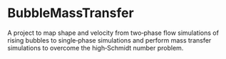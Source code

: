 # BubbleMassTransfer
A project to map shape and velocity from two‑phase flow simulations of rising bubbles to single‑phase simulations and perform mass transfer simulations to overcome the high‑Schmidt number problem.
